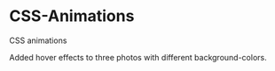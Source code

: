 # CSS-Animations
CSS animations 

Added hover effects to three photos with different background-colors.
